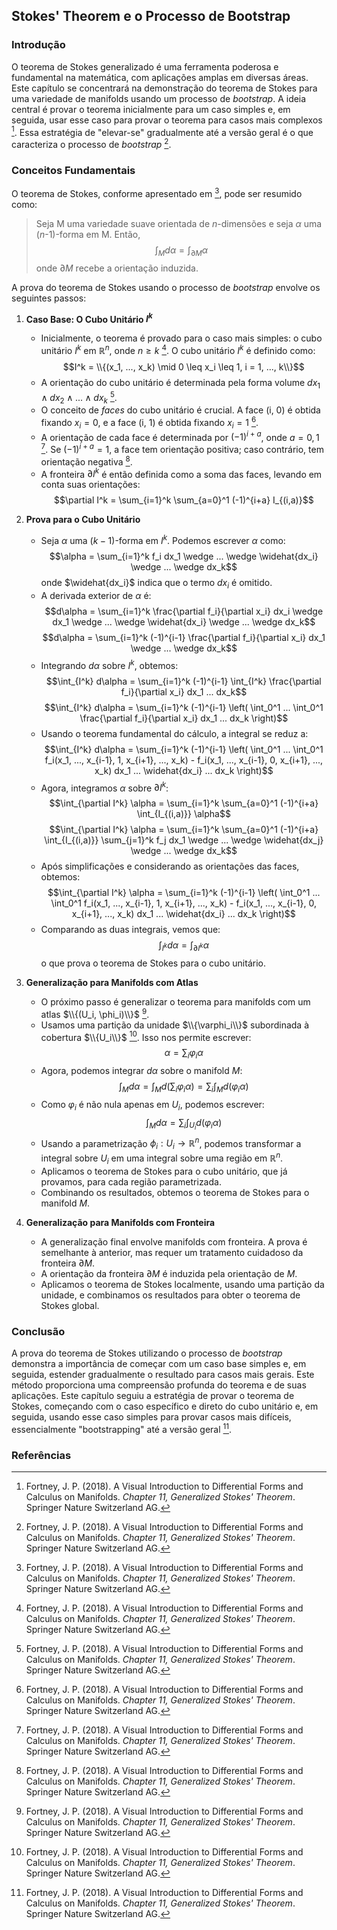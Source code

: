## Stokes' Theorem e o Processo de Bootstrap

### Introdução
O teorema de Stokes generalizado é uma ferramenta poderosa e fundamental na matemática, com aplicações amplas em diversas áreas. Este capítulo se concentrará na demonstração do teorema de Stokes para uma variedade de manifolds usando um processo de *bootstrap*. A ideia central é provar o teorema inicialmente para um caso simples e, em seguida, usar esse caso para provar o teorema para casos mais complexos [^1]. Essa estratégia de "elevar-se" gradualmente até a versão geral é o que caracteriza o processo de *bootstrap* [^1].

### Conceitos Fundamentais

O teorema de Stokes, conforme apresentado em [^1], pode ser resumido como:

> Seja M uma variedade suave orientada de *n*-dimensões e seja $\alpha$ uma (*n*-1)-forma em M. Então,
> $$\int_M d\alpha = \int_{\partial M} \alpha$$
> onde $\partial M$ recebe a orientação induzida.

A prova do teorema de Stokes usando o processo de *bootstrap* envolve os seguintes passos:

1. **Caso Base: O Cubo Unitário $I^k$**
   - Inicialmente, o teorema é provado para o caso mais simples: o cubo unitário $I^k$ em $\mathbb{R}^n$, onde $n \geq k$ [^1]. O cubo unitário $I^k$ é definido como:
     $$I^k = \\{(x_1, ..., x_k) \mid 0 \leq x_i \leq 1, i = 1, ..., k\\}$$
   - A orientação do cubo unitário é determinada pela forma volume $dx_1 \wedge dx_2 \wedge ... \wedge dx_k$ [^1].
   - O conceito de *faces* do cubo unitário é crucial. A face (i, 0) é obtida fixando $x_i = 0$, e a face (i, 1) é obtida fixando $x_i = 1$ [^1].
   - A orientação de cada face é determinada por $(-1)^{i+a}$, onde $a = 0, 1$ [^1]. Se $(-1)^{i+a} = 1$, a face tem orientação positiva; caso contrário, tem orientação negativa [^1].
   - A fronteira $\partial I^k$ é então definida como a soma das faces, levando em conta suas orientações:
     $$\partial I^k = \sum_{i=1}^k \sum_{a=0}^1 (-1)^{i+a} I_{(i,a)}$$

2. **Prova para o Cubo Unitário**
   - Seja $\alpha$ uma $(k-1)$-forma em $I^k$. Podemos escrever $\alpha$ como:
     $$\alpha = \sum_{i=1}^k f_i dx_1 \wedge ... \wedge \widehat{dx_i} \wedge ... \wedge dx_k$$
     onde $\widehat{dx_i}$ indica que o termo $dx_i$ é omitido.
   - A derivada exterior de $\alpha$ é:
     $$d\alpha = \sum_{i=1}^k \frac{\partial f_i}{\partial x_i} dx_i \wedge dx_1 \wedge ... \wedge \widehat{dx_i} \wedge ... \wedge dx_k$$
     $$d\alpha = \sum_{i=1}^k (-1)^{i-1} \frac{\partial f_i}{\partial x_i} dx_1 \wedge ... \wedge dx_k$$
   - Integrando $d\alpha$ sobre $I^k$, obtemos:
     $$\int_{I^k} d\alpha = \sum_{i=1}^k (-1)^{i-1} \int_{I^k} \frac{\partial f_i}{\partial x_i} dx_1 ... dx_k$$
     $$\int_{I^k} d\alpha = \sum_{i=1}^k (-1)^{i-1} \left( \int_0^1 ... \int_0^1 \frac{\partial f_i}{\partial x_i} dx_1 ... dx_k \right)$$
   - Usando o teorema fundamental do cálculo, a integral se reduz a:
     $$\int_{I^k} d\alpha = \sum_{i=1}^k (-1)^{i-1} \left( \int_0^1 ... \int_0^1 f_i(x_1, ..., x_{i-1}, 1, x_{i+1}, ..., x_k) - f_i(x_1, ..., x_{i-1}, 0, x_{i+1}, ..., x_k) dx_1 ... \widehat{dx_i} ... dx_k \right)$$
   - Agora, integramos $\alpha$ sobre $\partial I^k$:\
     $$\int_{\partial I^k} \alpha = \sum_{i=1}^k \sum_{a=0}^1 (-1)^{i+a} \int_{I_{(i,a)}} \alpha$$
     $$\int_{\partial I^k} \alpha = \sum_{i=1}^k \sum_{a=0}^1 (-1)^{i+a} \int_{I_{(i,a)}} \sum_{j=1}^k f_j dx_1 \wedge ... \wedge \widehat{dx_j} \wedge ... \wedge dx_k$$
   - Após simplificações e considerando as orientações das faces, obtemos:
     $$\int_{\partial I^k} \alpha = \sum_{i=1}^k (-1)^{i-1} \left( \int_0^1 ... \int_0^1 f_i(x_1, ..., x_{i-1}, 1, x_{i+1}, ..., x_k) - f_i(x_1, ..., x_{i-1}, 0, x_{i+1}, ..., x_k) dx_1 ... \widehat{dx_i} ... dx_k \right)$$
   - Comparando as duas integrais, vemos que:
     $$\int_{I^k} d\alpha = \int_{\partial I^k} \alpha$$
     o que prova o teorema de Stokes para o cubo unitário.

3. **Generalização para Manifolds com Atlas**
   - O próximo passo é generalizar o teorema para manifolds com um atlas $\\{(U_i, \phi_i)\\}$ [^1].
   - Usamos uma partição da unidade $\\{\varphi_i\\}$ subordinada à cobertura $\\{U_i\\}$ [^1]. Isso nos permite escrever:
     $$\alpha = \sum_i \varphi_i \alpha$$
   - Agora, podemos integrar $d\alpha$ sobre o manifold $M$:
     $$\int_M d\alpha = \int_M d \left( \sum_i \varphi_i \alpha \right) = \sum_i \int_M d (\varphi_i \alpha)$$
   - Como $\varphi_i$ é não nula apenas em $U_i$, podemos escrever:
     $$\int_M d\alpha = \sum_i \int_{U_i} d (\varphi_i \alpha)$$
   - Usando a parametrização $\phi_i : U_i \rightarrow \mathbb{R}^n$, podemos transformar a integral sobre $U_i$ em uma integral sobre uma região em $\mathbb{R}^n$.
   - Aplicamos o teorema de Stokes para o cubo unitário, que já provamos, para cada região parametrizada.
   - Combinando os resultados, obtemos o teorema de Stokes para o manifold $M$.

4. **Generalização para Manifolds com Fronteira**
   - A generalização final envolve manifolds com fronteira. A prova é semelhante à anterior, mas requer um tratamento cuidadoso da fronteira $\partial M$.
   - A orientação da fronteira $\partial M$ é induzida pela orientação de $M$.
   - Aplicamos o teorema de Stokes localmente, usando uma partição da unidade, e combinamos os resultados para obter o teorema de Stokes global.

### Conclusão

A prova do teorema de Stokes utilizando o processo de *bootstrap* demonstra a importância de começar com um caso base simples e, em seguida, estender gradualmente o resultado para casos mais gerais. Este método proporciona uma compreensão profunda do teorema e de suas aplicações. Este capítulo seguiu a estratégia de provar o teorema de Stokes, começando com o caso específico e direto do cubo unitário e, em seguida, usando esse caso simples para provar casos mais difíceis, essencialmente "bootstrapping" até a versão geral [^1].

### Referências
[^1]: Fortney, J. P. (2018). A Visual Introduction to Differential Forms and Calculus on Manifolds. *Chapter 11, Generalized Stokes' Theorem*. Springer Nature Switzerland AG.

<!-- END -->